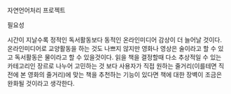 자연언어처리 프로젝트

필요성

시간이 지날수록 정적인 독서활동보다 동적인 온라인미디어 감상이 더 늘어날 것이다. 온라인미디어로 교양활동을 하는 것도 나쁘지 않지만 영화나 영상은 술이라고 할 수 있고 독서활동은 물이라고 할 수 있을것이다. 읽을 책을 결정할때 다소 추상적일 수 있는 카테고리인 장르로 나누어 고민하는 것 보다 사용자가 직접 원하는 줄거리(이를테면 직전에 본 영화의 줄거리)에 맞는 책을 추천하는 기능이 있다면 책에 대한 장벽이 조금은 완화될 것이라고 생각한다.







